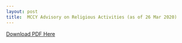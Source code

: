 ```yaml
---
layout: post
title:  MCCY Advisory on Religious Activities (as of 26 Mar 2020)
---
```


[Download PDF Here](/media/1-COVID-19MCCYAdvisoryonReligiousActivities.pdf)
